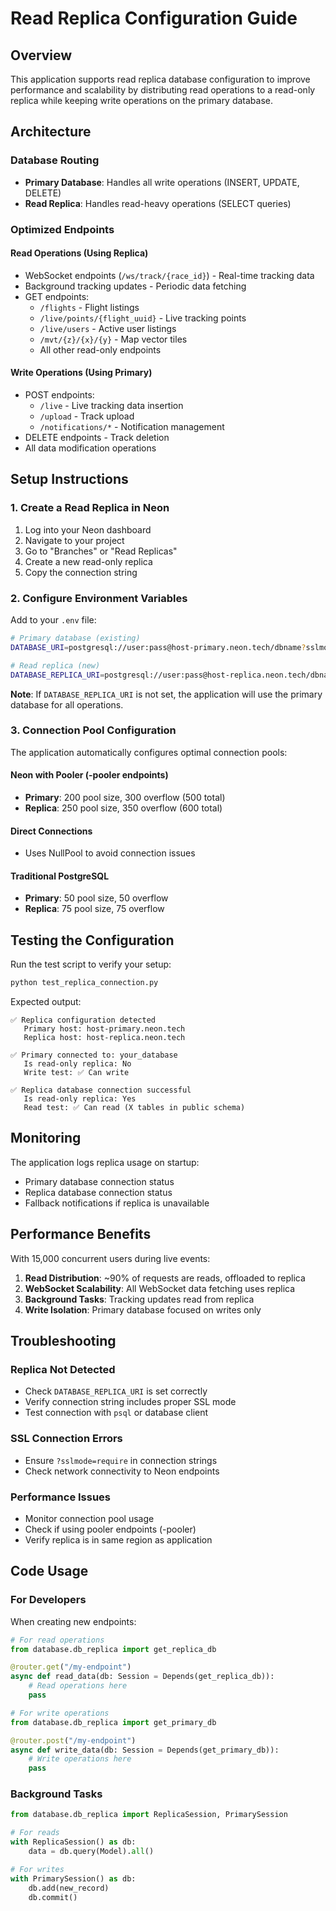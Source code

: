 # Read Replica Configuration Guide

## Overview
This application supports read replica database configuration to improve performance and scalability by distributing read operations to a read-only replica while keeping write operations on the primary database.

## Architecture

### Database Routing
- **Primary Database**: Handles all write operations (INSERT, UPDATE, DELETE)
- **Read Replica**: Handles read-heavy operations (SELECT queries)

### Optimized Endpoints

#### Read Operations (Using Replica)
- WebSocket endpoints (`/ws/track/{race_id}`) - Real-time tracking data
- Background tracking updates - Periodic data fetching
- GET endpoints:
  - `/flights` - Flight listings
  - `/live/points/{flight_uuid}` - Live tracking points
  - `/live/users` - Active user listings
  - `/mvt/{z}/{x}/{y}` - Map vector tiles
  - All other read-only endpoints

#### Write Operations (Using Primary)
- POST endpoints:
  - `/live` - Live tracking data insertion
  - `/upload` - Track upload
  - `/notifications/*` - Notification management
- DELETE endpoints - Track deletion
- All data modification operations

## Setup Instructions

### 1. Create a Read Replica in Neon

1. Log into your Neon dashboard
2. Navigate to your project
3. Go to "Branches" or "Read Replicas"
4. Create a new read-only replica
5. Copy the connection string

### 2. Configure Environment Variables

Add to your `.env` file:

```bash
# Primary database (existing)
DATABASE_URI=postgresql://user:pass@host-primary.neon.tech/dbname?sslmode=require

# Read replica (new)
DATABASE_REPLICA_URI=postgresql://user:pass@host-replica.neon.tech/dbname?sslmode=require
```

**Note**: If `DATABASE_REPLICA_URI` is not set, the application will use the primary database for all operations.

### 3. Connection Pool Configuration

The application automatically configures optimal connection pools:

#### Neon with Pooler (-pooler endpoints)
- **Primary**: 200 pool size, 300 overflow (500 total)
- **Replica**: 250 pool size, 350 overflow (600 total)

#### Direct Connections
- Uses NullPool to avoid connection issues

#### Traditional PostgreSQL
- **Primary**: 50 pool size, 50 overflow
- **Replica**: 75 pool size, 75 overflow

## Testing the Configuration

Run the test script to verify your setup:

```bash
python test_replica_connection.py
```

Expected output:
```
✅ Replica configuration detected
   Primary host: host-primary.neon.tech
   Replica host: host-replica.neon.tech

✅ Primary connected to: your_database
   Is read-only replica: No
   Write test: ✅ Can write

✅ Replica database connection successful
   Is read-only replica: Yes
   Read test: ✅ Can read (X tables in public schema)
```

## Monitoring

The application logs replica usage on startup:
- Primary database connection status
- Replica database connection status
- Fallback notifications if replica is unavailable

## Performance Benefits

With 15,000 concurrent users during live events:

1. **Read Distribution**: ~90% of requests are reads, offloaded to replica
2. **WebSocket Scalability**: All WebSocket data fetching uses replica
3. **Background Tasks**: Tracking updates read from replica
4. **Write Isolation**: Primary database focused on writes only

## Troubleshooting

### Replica Not Detected
- Check `DATABASE_REPLICA_URI` is set correctly
- Verify connection string includes proper SSL mode
- Test connection with `psql` or database client

### SSL Connection Errors
- Ensure `?sslmode=require` in connection strings
- Check network connectivity to Neon endpoints

### Performance Issues
- Monitor connection pool usage
- Check if using pooler endpoints (-pooler)
- Verify replica is in same region as application

## Code Usage

### For Developers

When creating new endpoints:

```python
# For read operations
from database.db_replica import get_replica_db

@router.get("/my-endpoint")
async def read_data(db: Session = Depends(get_replica_db)):
    # Read operations here
    pass

# For write operations
from database.db_replica import get_primary_db

@router.post("/my-endpoint")
async def write_data(db: Session = Depends(get_primary_db)):
    # Write operations here
    pass
```

### Background Tasks

```python
from database.db_replica import ReplicaSession, PrimarySession

# For reads
with ReplicaSession() as db:
    data = db.query(Model).all()

# For writes
with PrimarySession() as db:
    db.add(new_record)
    db.commit()
```